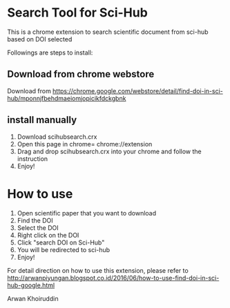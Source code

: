 # Search Tool for Sci-Hub

This is a chrome extension to search scientific document from sci-hub based on DOI selected <br>

Followings are steps to install: <br>

## Download from chrome webstore
Download from https://chrome.google.com/webstore/detail/find-doi-in-sci-hub/mponnjfbehdmaeiomjopicikfdckgbnk

## install manually
1. Download scihubsearch.crx <br>
2. Open this page in chrome= chrome://extension <br>
3. Drag and drop scihubsearch.crx into your chrome and follow the instruction <br>
4. Enjoy! <br>

# How to use
1. Open scientific paper that you want to download
2. Find the DOI
3. Select the DOI
4. Right click on the DOI
5. Click "search DOI on Sci-Hub"
6. You will be redirected to sci-hub
7. Enjoy! <br>
 
For detail direction on how to use this extension, please refer to http://arwanpiyungan.blogspot.co.id/2016/06/how-to-use-find-doi-in-sci-hub-google.html

Arwan Khoiruddin
